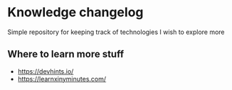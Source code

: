 # Knowledge changelog
Simple repository for keeping track of technologies I wish to explore more

## Where to learn more stuff

* https://devhints.io/
* https://learnxinyminutes.com/
